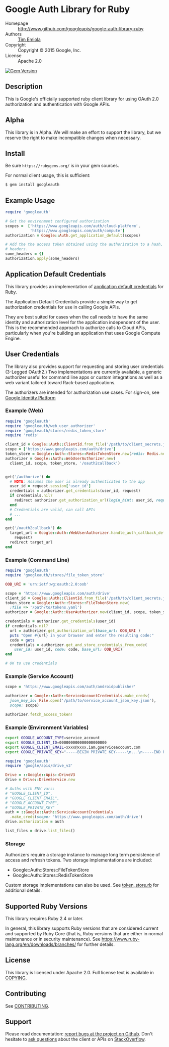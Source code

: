 # Google Auth Library for Ruby

<dl>
  <dt>Homepage</dt><dd><a href="http://www.github.com/googleapis/google-auth-library-ruby">http://www.github.com/googleapis/google-auth-library-ruby</a></dd>
  <dt>Authors</dt><dd><a href="mailto:temiola@google.com">Tim Emiola</a></dd>
  <dt>Copyright</dt><dd>Copyright © 2015 Google, Inc.</dd>
  <dt>License</dt><dd>Apache 2.0</dd>
</dl>

[![Gem Version](https://badge.fury.io/rb/googleauth.svg)](http://badge.fury.io/rb/googleauth)

## Description

This is Google's officially supported ruby client library for using OAuth 2.0
authorization and authentication with Google APIs.

## Alpha

This library is in Alpha. We will make an effort to support the library, but
we reserve the right to make incompatible changes when necessary.

## Install

Be sure `https://rubygems.org/` is in your gem sources.

For normal client usage, this is sufficient:

```bash
$ gem install googleauth
```

## Example Usage

```ruby
require 'googleauth'

# Get the environment configured authorization
scopes =  ['https://www.googleapis.com/auth/cloud-platform',
           'https://www.googleapis.com/auth/compute']
authorization = Google::Auth.get_application_default(scopes)

# Add the the access token obtained using the authorization to a hash, e.g
# headers.
some_headers = {}
authorization.apply(some_headers)

```

## Application Default Credentials

This library provides an implementation of
[application default credentials][application default credentials] for Ruby.

The Application Default Credentials provide a simple way to get authorization
credentials for use in calling Google APIs.

They are best suited for cases when the call needs to have the same identity
and authorization level for the application independent of the user. This is
the recommended approach to authorize calls to Cloud APIs, particularly when
you're building an application that uses Google Compute Engine.

## User Credentials

The library also provides support for requesting and storing user
credentials (3-Legged OAuth2.) Two implementations are currently available,
a generic authorizer useful for command line apps or custom integrations as
well as a web variant tailored toward Rack-based applications.

The authorizers are intended for authorization use cases. For sign-on,
see [Google Identity Platform](https://developers.google.com/identity/)

### Example (Web)

```ruby
require 'googleauth'
require 'googleauth/web_user_authorizer'
require 'googleauth/stores/redis_token_store'
require 'redis'

client_id = Google::Auth::ClientId.from_file('/path/to/client_secrets.json')
scope = ['https://www.googleapis.com/auth/drive']
token_store = Google::Auth::Stores::RedisTokenStore.new(redis: Redis.new)
authorizer = Google::Auth::WebUserAuthorizer.new(
  client_id, scope, token_store, '/oauth2callback')


get('/authorize') do
  # NOTE: Assumes the user is already authenticated to the app
  user_id = request.session['user_id']
  credentials = authorizer.get_credentials(user_id, request)
  if credentials.nil?
    redirect authorizer.get_authorization_url(login_hint: user_id, request: request)
  end
  # Credentials are valid, can call APIs
  # ...
end

get('/oauth2callback') do
  target_url = Google::Auth::WebUserAuthorizer.handle_auth_callback_deferred(
    request)
  redirect target_url
end
```

### Example (Command Line)

```ruby
require 'googleauth'
require 'googleauth/stores/file_token_store'

OOB_URI = 'urn:ietf:wg:oauth:2.0:oob'

scope = 'https://www.googleapis.com/auth/drive'
client_id = Google::Auth::ClientId.from_file('/path/to/client_secrets.json')
token_store = Google::Auth::Stores::FileTokenStore.new(
  :file => '/path/to/tokens.yaml')
authorizer = Google::Auth::UserAuthorizer.new(client_id, scope, token_store)

credentials = authorizer.get_credentials(user_id)
if credentials.nil?
  url = authorizer.get_authorization_url(base_url: OOB_URI )
  puts "Open #{url} in your browser and enter the resulting code:"
  code = gets
  credentials = authorizer.get_and_store_credentials_from_code(
    user_id: user_id, code: code, base_url: OOB_URI)
end

# OK to use credentials
```

### Example (Service Account)

```ruby
scope = 'https://www.googleapis.com/auth/androidpublisher'

authorizer = Google::Auth::ServiceAccountCredentials.make_creds(
  json_key_io: File.open('/path/to/service_account_json_key.json'),
  scope: scope)

authorizer.fetch_access_token!
```

### Example (Environment Variables)

```bash
export GOOGLE_ACCOUNT_TYPE=service_account
export GOOGLE_CLIENT_ID=000000000000000000000
export GOOGLE_CLIENT_EMAIL=xxxx@xxxx.iam.gserviceaccount.com
export GOOGLE_PRIVATE_KEY="-----BEGIN PRIVATE KEY-----\n...\n-----END PRIVATE KEY-----\n"
```

```ruby
require 'googleauth'
require 'google/apis/drive_v3'

Drive = ::Google::Apis::DriveV3
drive = Drive::DriveService.new

# Auths with ENV vars:
# "GOOGLE_CLIENT_ID",
# "GOOGLE_CLIENT_EMAIL",
# "GOOGLE_ACCOUNT_TYPE", 
# "GOOGLE_PRIVATE_KEY"
auth = ::Google::Auth::ServiceAccountCredentials
  .make_creds(scope: 'https://www.googleapis.com/auth/drive')
drive.authorization = auth

list_files = drive.list_files()

```

### Storage

Authorizers require a storage instance to manage long term persistence of
access and refresh tokens. Two storage implementations are included:

*   Google::Auth::Stores::FileTokenStore
*   Google::Auth::Stores::RedisTokenStore

Custom storage implementations can also be used. See
[token_store.rb](https://googleapis.dev/ruby/googleauth/latest/Google/Auth/TokenStore.html) for additional details.

## Supported Ruby Versions

This library requires Ruby 2.4 or later.

In general, this library supports Ruby versions that are considered current and
supported by Ruby Core (that is, Ruby versions that are either in normal
maintenance or in security maintenance).
See https://www.ruby-lang.org/en/downloads/branches/ for further details.

## License

This library is licensed under Apache 2.0. Full license text is
available in [COPYING][copying].

## Contributing

See [CONTRIBUTING][contributing].

## Support

Please read documentation: 
[report bugs at the project on Github](https://github.com/google/google-auth-library-ruby/issues). Don't
hesitate to
[ask questions](http://stackoverflow.com/questions/tagged/google-auth-library-ruby)
about the client or APIs on [StackOverflow](http://stackoverflow.com).

[application default credentials]: https://developers.google.com/accounts/docs/application-default-credentials
[contributing]: https://github.com/googleapis/google-auth-library-ruby/tree/master/.github/CONTRIBUTING.md
[copying]: https://github.com/googleapis/google-auth-library-ruby/tree/master/COPYING
